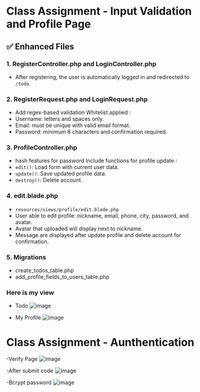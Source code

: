 # Class Assignment - Input Validation and Profile Page

## ✅ Enhanced Files

### 1. **RegisterController.php and LoginController.php**
- After registering, the user is automatically logged in and redirected to `/todo`.

### 2. **RegisterRequest.php and LoginRequest.php**
- Add regex-based validation
  Whitelist applied :
- Username: letters and spaces only.
- Email: must be unique with valid email format.
- Password: minimum 8 characters and confirmation required.

### 3. **ProfileController.php**
- hash features for password
Include functions for profile update :
- `edit()`: Load form with current user data.
- `update()`: Save updated profile data.
- `destroy()`: Delete account.
 
### 4. **edit.blade.php**
- `resources/views/profile/edit.blade.php`
- User able to edit profile: nickname, email, phone, city, password, and avatar.
- Avatar that uploaded will display next to nickname.
- Message are displayed after update profile and delete account for confirmation.

### 5. **Migrations**
- create_todos_table.php
- add_profile_fields_to_users_table.php

### Here is my view
- Todo
![image](https://github.com/user-attachments/assets/46cb9f7a-b031-4e9f-880f-38edd53a753b)

- My Profile 
![image](https://github.com/user-attachments/assets/39cdb8d1-d851-41f6-804a-102472ba0559)

# Class Assignment - Aunthentication

-Verify Page
![image](https://github.com/user-attachments/assets/afd4f0be-d074-4202-a2c7-81ea8449a9bd)

-After submit code
![image](https://github.com/user-attachments/assets/29ce65bd-24c6-43e4-8ea2-9d9bb584bd63)

-Bcrypt password
![image](https://github.com/user-attachments/assets/6e148994-756b-4458-a74f-631d802e0806)


